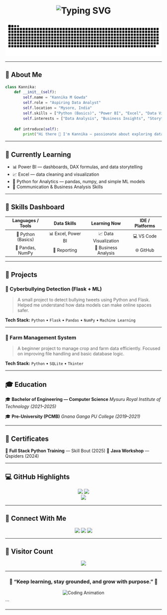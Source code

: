 
<h1 align="center">
  <img src="https://readme-typing-svg.herokuapp.com?font=Fira+Code&weight=600&size=30&duration=3500&pause=1000&color=00B8D9&center=true&vCenter=true&width=600&lines=👋+Hi,+I'm+Kannika+M+Gowda;📊+Aspiring+Data+Analyst;💡+Learning+Power+BI+%26+Data+Visualization;✨+Turning+Data+Into+Meaningful+Insights" alt="Typing SVG">
</h1>

<p align="center">
  <img src="https://github.com/Platane/snk/raw/output/github-contribution-grid-snake.svg" alt="snake animation" />
</p>

---

## 🌿 About Me
```python
class Kannika:
    def __init__(self):
        self.name = "Kannika M Gowda"
        self.role = "Aspiring Data Analyst"
        self.location = "Mysore, India"
        self.skills = ["Python (Basics)", "Power BI", "Excel", "Data Visualization"]
        self.interests = ["Data Analysis", "Business Insights", "Storytelling with Data"]

    def introduce(self):
        print("Hi there 👋 I'm Kannika — passionate about exploring data and learning new analytical tools!")
````

---

## 📘 Currently Learning

* 📊 Power BI — dashboards, DAX formulas, and data storytelling
* 📈 Excel — data cleaning and visualization
* 🐍 Python for Analytics — pandas, numpy, and simple ML models
* 🧭 Communication & Business Analysis Skills

---

## 🧠 Skills Dashboard

<div align="center">

| **Languages / Tools** |   **Data Skills**  |    **Learning Now**   | **IDE / Platforms** |
| :-------------------: | :----------------: | :-------------------: | :-----------------: |
|   🐍 Python (Basics)  | 📊 Excel, Power BI | 📈 Data Visualization |      💻 VS Code     |
|    🧩 Pandas, NumPy   |    📑 Reporting    |  🎯 Business Analysis |      🌐 GitHub      |

</div>

---

## 🌟 Projects

### 🧠 Cyberbullying Detection (Flask + ML)

> A small project to detect bullying tweets using Python and Flask.
> Helped me understand how data models can make online spaces safer.

**Tech Stack:**
`Python` • `Flask` • `Pandas` • `NumPy` • `Machine Learning`

---

### 🌾 Farm Management System

> A beginner project to manage crop and farm data efficiently.
> Focused on improving file handling and basic database logic.

**Tech Stack:**
`Python` • `SQLite` • `Tkinter`

---

## 🎓 Education

🎓 **Bachelor of Engineering — Computer Science**
*Mysuru Royal Institute of Technology (2021–2025)*

🎓 **Pre-University (PCMB)**
*Gnana Ganga PU College (2019–2021)*

---

## 🧾 Certificates

🏅 **Full Stack Python Training** — Skill Bout (2025)
🏅 **Java Workshop** — Qspiders (2024)

---

## 💻 GitHub Highlights

<div align="center">

<img src="https://github-readme-stats.vercel.app/api?username=kannikagowda&show_icons=true&theme=tokyonight&hide_border=true&count_private=true" height="160" />
<img src="https://github-readme-streak-stats.herokuapp.com/?user=kannikagowda&theme=tokyonight&hide_border=true" height="160" />

</div>

<div align="center">

<img src="https://github-readme-stats.vercel.app/api/top-langs/?username=kannikagowda&layout=compact&theme=tokyonight&hide_border=true&langs_count=8" height="160" />

</div>

---

## 💬 Connect With Me

<p align="center">
  <a href="https://linkedin.com/in/kannikamgowda" target="_blank"><img src="https://img.shields.io/badge/LinkedIn-Kannika%20M%20Gowda-0077B5?style=for-the-badge&logo=linkedin&logoColor=white"></a>
  <a href="mailto:kannikamgowda6@gmail.com" target="_blank"><img src="https://img.shields.io/badge/Gmail-Contact%20Me-D14836?style=for-the-badge&logo=gmail&logoColor=white"></a>
  <a href="https://github.com/kannikagowda" target="_blank"><img src="https://img.shields.io/badge/GitHub-Profile-181717?style=for-the-badge&logo=github&logoColor=white"></a>
</p>

---

## 🌈 Visitor Count

<p align="center">
  <img src="https://komarev.com/ghpvc/?username=kannikagowda&label=Profile+Views&color=00B8D9&style=flat-square" />
</p>

---

<h3 align="center">💭 “Keep learning, stay grounded, and grow with purpose.” 💭</h3>

<p align="center">
  <img src="https://raw.githubusercontent.com/abhisheknaiidu/abhisheknaiidu/master/code.gif" width="350" alt="Coding Animation">
</p>
```

---

